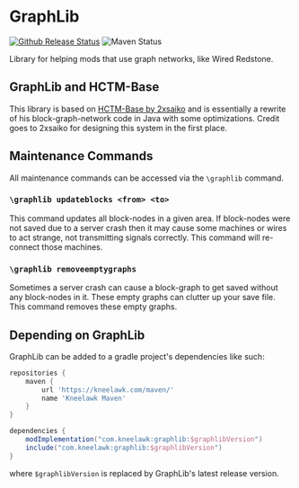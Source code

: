 # GraphLib

[![Github Release Status]][Github Release] ![Maven Status]

[Github Release Status]: https://img.shields.io/github/v/release/Kneelawk/GraphLib?include_prereleases&style=flat-square

[Github Release]: https://github.com/Kneelawk/GraphLib/releases/latest

[Maven Status]: https://img.shields.io/maven-metadata/v?metadataUrl=https%3A%2F%2Fkneelawk.com%2Fmaven%2Fcom%2Fkneelawk%2Fgraphlib%2Fmaven-metadata.xml&style=flat-square

Library for helping mods that use graph networks, like Wired Redstone.

## GraphLib and HCTM-Base

This library is based on [HCTM-Base by 2xsaiko][HCTM-Base] and is essentially a rewrite of his block-graph-network code
in Java with some optimizations. Credit goes to 2xsaiko for designing this system in the first place.

[HCTM-Base]: https://github.com/2xsaiko/hctm-base

## Maintenance Commands

All maintenance commands can be accessed via the `\graphlib` command.

### `\graphlib updateblocks <from> <to>`

This command updates all block-nodes in a given area. If block-nodes were not saved due to a server crash then it may
cause some machines or wires to act strange, not transmitting signals correctly. This command will re-connect those
machines.

### `\graphlib removeemptygraphs`

Sometimes a server crash can cause a block-graph to get saved without any block-nodes in it. These empty graphs can
clutter up your save file. This command removes these empty graphs.

## Depending on GraphLib

GraphLib can be added to a gradle project's dependencies like such:

```groovy
repositories {
    maven {
        url 'https://kneelawk.com/maven/'
        name 'Kneelawk Maven'
    }
}

dependencies {
    modImplementation("com.kneelawk:graphlib:$graphlibVersion")
    include("com.kneelawk:graphlib:$graphlibVersion")
}
```

where `$graphlibVersion` is replaced by GraphLib's latest release version.
